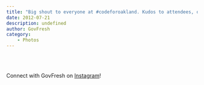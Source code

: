 ```yaml
---
title: "Big shout to everyone at #codeforoakland. Kudos to attendees, organizers, sponsors for making it happen!"
date: 2012-07-21
description: undefined
author: GovFresh
category:
    - Photos
---
```


<!-- This post is created by Instagrate to WordPress, a WordPress Plugin by polevaultweb.com - http://www.polevaultweb.com/plugins/instagrate-to-wordpress/ --><br /><br />

Connect with GovFresh on <a href="http://instagram.com/govfresh">Instagram</a>!
